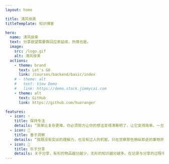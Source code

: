 ```yaml
---
layout: home

title: 清风徐来
titleTemplate: 知识博客

hero:
  name: 清风徐来
  text: 分享欲望需要靠回应来延续，热情也是。
  image:
    src: /logo.gif
    alt: 清风徐来
  actions:
    - theme: brand
      text: Let's GO
      link: /courses/backend/basic/index
    # - theme: alt
    #   text: View Demo
    #   link: https://demo.stack.jimmycai.com
    - theme: alt
      text: GitHub
      link: https://github.com/huoranger

features:
  - icon: ⚡️
    title: 保持专注
    details: “简单比复杂更难，你必须努力让你的想法变得清晰明了，让它变得简单。一旦你做到了简单，你就能搬动大山。” -- 乔布斯
  - icon: 🌙
    title: 善于洞察
    details: “我既没有突出的理解力，也没有过人的机智。只在觉察那些稍纵即逝的事物并对其进行精细观察的能力上，我可能在普通人之上。” -- 达尔文
  - icon: 🧰
    title: 乐于分享
    details: 关于分享，有形的物品越分越少，无形的知识越分越多。在记录与分享的过程中, 梳理所学, 交流所得, 必有所获。
---
```

